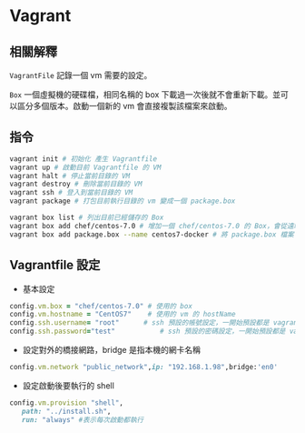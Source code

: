 # Vagrant 

## 相關解釋

`VagrantFile` 記錄一個 vm 需要的設定。

`Box` 一個虛擬機的硬碟檔，相同名稱的 box 下載過一次後就不會重新下載。並可以區分多個版本。啟動一個新的 vm 會直接複製該檔案來啟動。



## 指令

```sh
vagrant init # 初始化 產生 Vagrantfile
vagrant up # 啟動目前 Vagrantfile 的 VM
vagrant halt # 停止當前目錄的 VM
vagrant destroy # 刪除當前目錄的 VM
vagrant ssh # 登入到當前目錄的 VM
vagrant package # 打包目前執行目錄的 vm 變成一個 package.box

vagrant box list # 列出目前已經儲存的 Box
vagrant box add chef/centos-7.0 # 增加一個 chef/centos-7.0 的 Box，會從遠端去下載
vagrant box add package.box --name centos7-docker # 將 package.box 檔案 打包到 box 內，以後可以重複使用
```

## Vagrantfile 設定

- 基本設定

```ruby
config.vm.box = "chef/centos-7.0" # 使用的 box
config.vm.hostname = "CentOS7"    # 使用的 vm 的 hostName
config.ssh.username= "root"		 # ssh 預設的帳號設定，一開始預設都是 vagrant ,要先修改 VM 內的帳號密碼後在修改此參數
config.ssh.password="test"			 # ssh 預設的密碼設定，一開始預設都是 vagrant ,要先修改 VM 內的帳號密碼後在修改此參數
```

- 設定對外的橋接網路，bridge 是指本機的網卡名稱

```ruby 
config.vm.network "public_network",ip: "192.168.1.98",bridge:'en0'
```


- 設定啟動後要執行的 shell

```ruby
config.vm.provision "shell",
   path: "../install.sh",
   run: "always" #表示每次啟動都執行
```